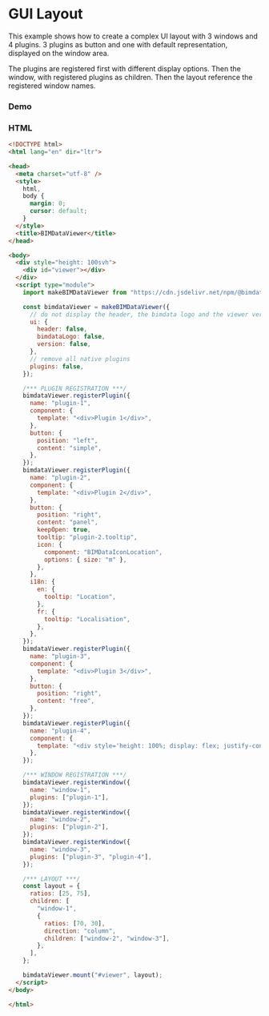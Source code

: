 # GUI Layout

This example shows how to create a complex UI layout with 3 windows and 4 plugins. 3 plugins as button and one with default representation, displayed on the window area.

The plugins are registered first with different display options. Then the window, with registered plugins as children. Then the layout reference the registered window names.

### Demo

<ClientOnly>
  <BIMDataViewer config="guiLayout"/>
</ClientOnly>

### HTML

```html
<!DOCTYPE html>
<html lang="en" dir="ltr">

<head>
  <meta charset="utf-8" />
  <style>
    html,
    body {
      margin: 0;
      cursor: default;
    }
  </style>
  <title>BIMDataViewer</title>
</head>

<body>
  <div style="height: 100svh">
    <div id="viewer"></div>
  </div>
  <script type="module">
    import makeBIMDataViewer from "https://cdn.jsdelivr.net/npm/@bimdata/viewer@2.1.0-beta.3";

    const bimdataViewer = makeBIMDataViewer({
      // do not display the header, the bimdata logo and the viewer version
      ui: {
        header: false,
        bimdataLogo: false,
        version: false,
      },
      // remove all native plugins
      plugins: false,
    });

    /*** PLUGIN REGISTRATION ***/
    bimdataViewer.registerPlugin({
      name: "plugin-1",
      component: {
        template: "<div>Plugin 1</div>",
      },
      button: {
        position: "left",
        content: "simple",
      },
    });
    bimdataViewer.registerPlugin({
      name: "plugin-2",
      component: {
        template: "<div>Plugin 2</div>",
      },
      button: {
        position: "right",
        content: "panel",
        keepOpen: true,
        tooltip: "plugin-2.tooltip",
        icon: {
          component: "BIMDataIconLocation",
          options: { size: "m" },
        },
      },
      i18n: {
        en: {
          tooltip: "Location",
        },
        fr: {
          tooltip: "Localisation",
        },
      },
    });
    bimdataViewer.registerPlugin({
      name: "plugin-3",
      component: {
        template: "<div>Plugin 3</div>",
      },
      button: {
        position: "right",
        content: "free",
      },
    });
    bimdataViewer.registerPlugin({
      name: "plugin-4",
      component: {
        template: "<div style='height: 100%; display: flex; justify-content: center; align-items: center;'>Plugin 4</div>",
      },
    });

    /*** WINDOW REGISTRATION ***/
    bimdataViewer.registerWindow({
      name: "window-1",
      plugins: ["plugin-1"],
    });
    bimdataViewer.registerWindow({
      name: "window-2",
      plugins: ["plugin-2"],
    });
    bimdataViewer.registerWindow({
      name: "window-3",
      plugins: ["plugin-3", "plugin-4"],
    });

    /*** LAYOUT ***/
    const layout = {
      ratios: [25, 75],
      children: [
        "window-1",
        {
          ratios: [70, 30],
          direction: "column",
          children: ["window-2", "window-3"],
        },
      ],
    };

    bimdataViewer.mount("#viewer", layout);
  </script>
</body>

</html>
```
